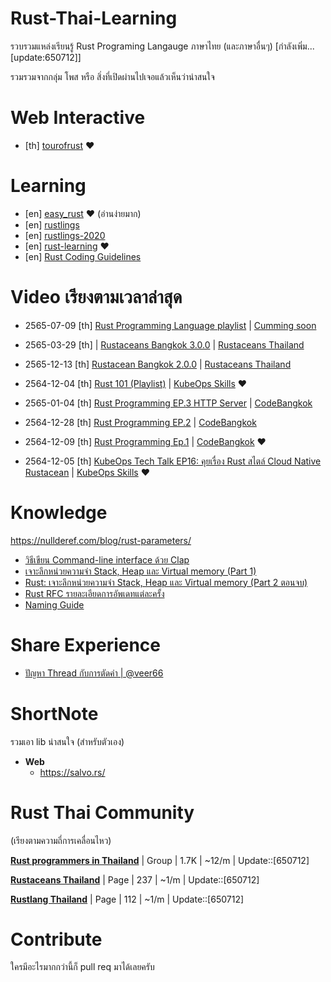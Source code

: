 # Rust-Thai-Learning
รวบรวมแหล่งเรียนรู้ Rust Programing Langauge ภาษาไทย (และภาษาอื่นๆ) [กำลังเพิ่ม... [update:650712]]

รวมรวมจากกลุ่ม โพส หรือ สิ่งที่เปิดผ่านไปเจอแล้วเห็นว่าน่าสนใจ

# Web Interactive
- [th] [tourofrust](https://tourofrust.com/00_th.html) ❤️


# Learning
- [en] [easy_rust](https://dhghomon.github.io/easy_rust/) ❤️ (อ่านง่ายมาก)
- [en] [rustlings](https://github.com/rust-lang/rustlings)
- [en] [rustlings-2020](https://github.com/pretzelhammer/rust-blog/blob/master/posts/learning-rust-in-2020.md)
- [en] [rust-learning](https://github.com/ctjhoa/rust-learning) ❤️
- [en] [Rust Coding Guidelines](https://github.com/Rust-Coding-Guidelines/rust-coding-guidelines)

# Video  เรียงตามเวลาล่าสุด
- 2565-07-09 [th] [Rust Programming Language playlist](https://www.youtube.com/playlist?list=PLiVVfnY4ieNoacRsIQtD-0oSVyC0XC-KJ) | [Cumming soon](https://www.youtube.com/channel/UCofe7J3tzz9xlHMz5yFX3Xg)
- 2565-03-29 [th] | [Rustaceans Bangkok 3.0.0](https://www.facebook.com/rustaceansthailand/videos/1373815506373832/) | [Rustaceans Thailand](https://www.facebook.com/rustaceansthailand)

- 2565-12-13 [th] [Rustacean Bangkok 2.0.0](https://www.facebook.com/rustaceansthailand/videos/885511865482174) | [Rustaceans Thailand](https://www.facebook.com/rustaceansthailand)
- 2564-12-04 [th] [Rust 101 (Playlist)](https://www.youtube.com/playlist?list=PLWApnCxWplk7nuxEI3mwiAcg6DdjS9QU_) | [KubeOps Skills](https://www.youtube.com/c/KubeOpsSkills) ❤️
- 2565-01-04 [th] [Rust Programming EP.3 HTTP Server](https://www.youtube.com/watch?v=MZRlVMoef94) | [CodeBangkok](https://www.youtube.com/c/CodeBangkok) 
- 2564-12-28 [th] [Rust Programming EP.2](https://www.youtube.com/watch?v=k9ZzKG8fdN8) | [CodeBangkok](https://www.youtube.com/c/CodeBangkok) 
- 2564-12-09 [th] [Rust Programming Ep.1](https://www.youtube.com/watch?v=GVCR8b_33zo) | [CodeBangkok](https://www.youtube.com/c/CodeBangkok) ❤️
- 2564-12-05 [th] [KubeOps Tech Talk EP16: คุยเรื่อง Rust สไตล์ Cloud Native Rustacean](https://www.youtube.com/watch?v=KuNR4qDe_eE) | [KubeOps Skills](https://www.youtube.com/c/KubeOpsSkills) ❤️


# Knowledge
https://nullderef.com/blog/rust-parameters/
- [วิธีเขียน Command-line interface ด้วย Clap](https://medium.com/@be.munin/rust-%E0%B8%A7%E0%B8%B4%E0%B8%98%E0%B8%B5%E0%B9%80%E0%B8%82%E0%B8%B5%E0%B8%A2%E0%B8%99-command-line-interface-%E0%B8%94%E0%B9%89%E0%B8%A7%E0%B8%A2-clap-%E0%B8%81%E0%B8%B1%E0%B8%9A-console-crate-f0c52323eb34)
- [เจาะลึกหน่วยความจำ Stack, Heap และ Virtual memory (Part 1)](https://medium.com/@be.munin/rust-%E0%B9%80%E0%B8%88%E0%B8%B2%E0%B8%B0%E0%B8%A5%E0%B8%B6%E0%B8%81%E0%B8%AB%E0%B8%99%E0%B9%88%E0%B8%A7%E0%B8%A2%E0%B8%84%E0%B8%A7%E0%B8%B2%E0%B8%A1%E0%B8%88%E0%B8%B3-stack-heap-%E0%B9%81%E0%B8%A5%E0%B8%B0-virtual-memory-part-1-93c0cc77874f)
- [Rust: เจาะลึกหน่วยความจำ Stack, Heap และ Virtual memory (Part 2 ตอนจบ)](https://medium.com/@be.munin/rust-%E0%B9%80%E0%B8%88%E0%B8%B2%E0%B8%B0%E0%B8%A5%E0%B8%B6%E0%B8%81%E0%B8%AB%E0%B8%99%E0%B9%88%E0%B8%A7%E0%B8%A2%E0%B8%84%E0%B8%A7%E0%B8%B2%E0%B8%A1%E0%B8%88%E0%B8%B3-stack-heap-%E0%B9%81%E0%B8%A5%E0%B8%B0-virtual-memory-part-2-%E0%B8%95%E0%B8%AD%E0%B8%99%E0%B8%88%E0%B8%9A-c65de4581aaf)
- [Rust RFC รายละเอียดการอัพเดทแต่ละครั้ง](https://rust-lang.github.io/rfcs/introduction.html)
- [Naming Guide](https://rust-lang.github.io/api-guidelines/naming.html)

# Share Experience
- [ปัญหา Thread กับการตัดคำ | @veer66](https://www.youtube.com/watch?v=FkgolOwTeWc)

# ShortNote
รวมเอา lib น่าสนใจ (สำหรับตัวเอง)
- **Web**
  - https://salvo.rs/

# Rust Thai Community
(เรียงตามความถี่การเคลื่อนไหว)

[**Rust programmers in Thailand**](https://www.facebook.com/groups/308197709350882/)
| Group | 1.7K | ~12/m | Update::[650712]


[**Rustaceans Thailand**](https://www.facebook.com/rustaceansthailand/)
| Page | 237 | ~1/m | Update::[650712]


[**Rustlang Thailand**](https://www.facebook.com/rustlang.thailand)
| Page | 112 | ~1/m | Update::[650712]



# Contribute
ใครมีอะไรมากกว่านี้ก็ pull req มาได้เลยครับ
